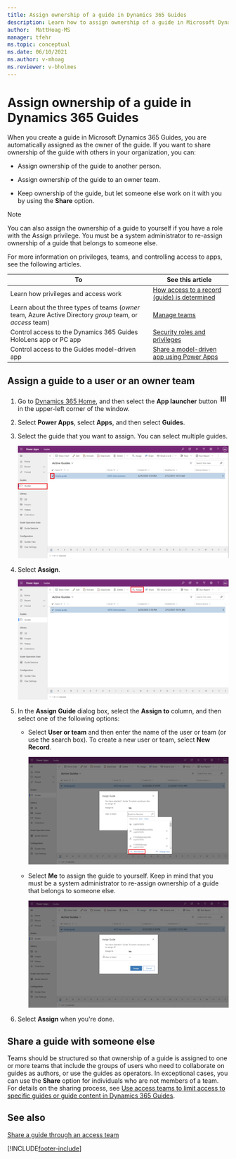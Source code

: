 ```yaml
---
title: Assign ownership of a guide in Dynamics 365 Guides
description: Learn how to assign ownership of a guide in Microsoft Dynamics 365 Guides.
author:  MattHoag-MS
manager: tfehr
ms.topic: conceptual
ms.date: 06/10/2021
ms.author: v-mhoag
ms.reviewer: v-bholmes
---
```

<!-- This article is a copy of the article below with the term "record" updated to "guide".   A better solution will have to be found to "customize" core power apps support documents to address the specific D365 Guides user experience.  
https://docs.microsoft.com/powerapps/user/assign-or-share-records -->

# Assign ownership of a guide in Dynamics 365 Guides

When you create a guide in Microsoft Dynamics 365 Guides, you are automatically assigned as the owner of the guide. If you want to share ownership of the guide with others in your organization, you can:

- Assign ownership of the guide to another person. 

- Assign ownership of the guide to an owner team. 

- Keep ownership of the guide, but let someone else work on it with you by using the **Share** option.

> [!NOTE]
> You can also assign the ownership of a guide to yourself if you have a role with the Assign privilege. You must be a system administrator to re-assign ownership of a guide that belongs to someone else.

For more information on privileges, teams, and controlling access to apps, see the following articles.

|To|See this article|
|---------------------------------------|-----------------------------------------------------|
|Learn how privileges and access work| [How access to a record (guide) is determined](https://docs.microsoft.com/power-platform/admin/how-record-access-determined)|
|Learn about the three types of teams (*owner* team, Azure Active Directory *group* team, or *access* team)|[Manage teams](https://docs.microsoft.com/power-platform/admin/manage-teams)|
|Control access to the Dynamics 365 Guides HoloLens app or PC app|[Security roles and privileges](https://docs.microsoft.com/power-platform/admin/security-roles-privileges#team-members-privilege-inheritance)|
|Control access to the Guides model-driven app| [Share a model-driven app using Power Apps](https://docs.microsoft.com/powerapps/maker/model-driven-apps/share-model-driven-app)|

## Assign a guide to a user or an owner team

1. Go to [Dynamics 365 Home](https://home.dynamics.com/), and then select the **App launcher** button ![app launcher icon](media/app-launcher-icon.png) in the upper-left corner of the window.

2. Select **Power Apps**, select **Apps**, and then select **Guides**.  

3. Select the guide that you want to assign. You can select multiple guides.
   
   ![Select the guide that you want to reassign](media/admin-access-assign-01.PNG "Select the guide that you want to reassign")

4. Select **Assign**.

   ![Select assign a guide](media/admin-access-assign-02.png "Select assign a guide")

5. In the **Assign Guide** dialog box, select the **Assign to** column, and then select one of the following options:

    - Select **User or team** and then enter the name of the user or team (or use the search box). To create a new user or team, select **New Record**.
      
      ![Use the lookup to reassign a guide](media/admin-access-assign-04.png "Use the lookup to reassign a guide")

    - Select **Me** to assign the guide to yourself. Keep in mind that you must be a system administrator to re-assign ownership of a guide that belongs to someone else.    
      
      ![Select Me to assign the guide to yourself](media/admin-access-assign-03.png "Select Me to assign the guide to yourself")    
      
6. Select **Assign** when you're done.

## Share a guide with someone else

Teams should be structured so that ownership of a guide is assigned to one or more teams that include the groups of users who need to collaborate on guides as authors, or use the guides as operators. In exceptional cases, you can use the **Share** option for individuals who are not members of a team. For details on the sharing process, see [Use access teams to limit access to specific guides or guide content in Dynamics 365 Guides](https://docs.microsoft.com/dynamics365/mixed-reality/guides/admin-access-teams).

## See also

[Share a guide through an access team](admin-access-teams.md)

[!INCLUDE[footer-include](../includes/footer-banner.md)]
